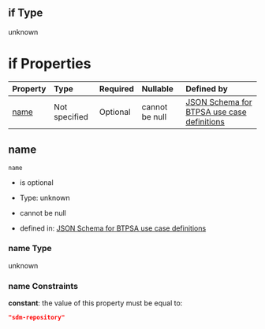 ## if Type

unknown

# if Properties

| Property      | Type          | Required | Nullable       | Defined by                                                                                                                                                                                                          |
| :------------ | :------------ | :------- | :------------- | :------------------------------------------------------------------------------------------------------------------------------------------------------------------------------------------------------------------ |
| [name](#name) | Not specified | Optional | cannot be null | [JSON Schema for BTPSA use case definitions](btpsa-usecase-properties-services-items-allof-1-then-allof-105-if-properties-name.md "undefined#/properties/services/items/allOf/1/then/allOf/105/if/properties/name") |

## name



`name`

*   is optional

*   Type: unknown

*   cannot be null

*   defined in: [JSON Schema for BTPSA use case definitions](btpsa-usecase-properties-services-items-allof-1-then-allof-105-if-properties-name.md "undefined#/properties/services/items/allOf/1/then/allOf/105/if/properties/name")

### name Type

unknown

### name Constraints

**constant**: the value of this property must be equal to:

```json
"sdm-repository"
```
